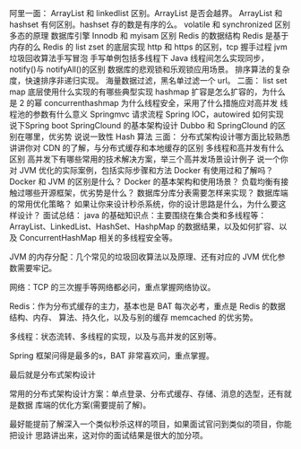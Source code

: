 阿里一面：
ArrayList 和 linkedlist 区别。ArrayList 是否会越界。
ArrayList 和 hashset 有何区别。hashset 存的数是有序的么。
volatile 和 synchronized 区别
多态的原理
数据库引擎 Innodb 和 myisam 区别
Redis 的数据结构
Redis 是基于内存的么
Redis 的 list zset 的底层实现
http 和 https 的区别，tcp 握手过程
jvm 垃圾回收算法手写冒泡
手写单例包括多线程下
Java 线程间怎么实现同步，notify()与 notifyAll()的区别
数据库的悲观锁和乐观锁应用场景。
排序算法的复杂度，快速排序非递归实现。
海量数据过滤，黑名单过滤一个 url。
二面：
list set map 底层使用什么实现的有哪些典型实现
hashmap 扩容是怎么扩容的，为什么是 2 的幂
concurrenthashmap 为什么线程安全，采用了什么措施应对高并发
线程池的参数有什么意义
Springmvc 请求流程
Spring IOC，autowired 如何实现
说下Spring boot
SpringClound 的基本架构设计
Dubbo 和 SpringClound 的区别在哪里，优劣势
说说一致性 Hash 算法
三面：
分布式架构设计哪方面比较熟悉
讲讲你对 CDN 的了解，与分布式缓存和本地缓存的区别
多线程和高并发有什么区别
高并发下有哪些常用的技术解决方案，举三个高并发场景设计例子
说一个你对 JVM 优化的实际案例，包括实际步骤和方法
Docker 有使用过和了解吗？Docker 和 JVM 的区别是什么？
Docker 的基本架构和使用场景？
负载均衡有接触过哪些开源框架，优劣势是什么？
数据库分库分表需要怎样来实现？
数据库端的常用优化策略？
如果让你来设计秒杀系统，你的设计思路是什么，为什么要这样设计？
面试总结：
java 的基础知识点：主要围绕在集合类和多线程等：ArrayList、LinkedList、HashSet、HashpMap 的数据结果，以及如何扩容、以及 ConcurrentHashMap 相关的多线程安全等。



JVM 的内存分配：几个常见的垃圾回收算法以及原理、还有对应的 JVM 优化参数需要牢记。



网络：TCP 的三次握手等网络都必问，重点掌握网络协议。



Redis：作为分布式缓存的主力，基本也是 BAT 每次必考，重点是 Redis 的数据结构、内存、 算法、持久化，以及与别的缓存 memcached 的优劣势。



多线程：状态流转、多线程的实现，以及与高并发的区别等。



Spring 框架问得是最多的s，BAT 非常喜欢问，重点掌握。



最后就是分布式架构设计



常用的分布式架构设计方案：单点登录、分布式缓存、存储、消息的选型，还有就是数据 库端的优化方案(需要提前了解)。



最好能提前了解深入一个类似秒杀这样的项目，如果面试官问到类似的项目，你能把设计 思路讲出来，这对你的面试结果是很大的加分项。